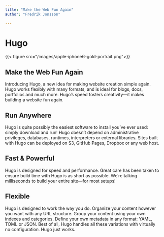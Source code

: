 ```yaml
---
title: "Make the Web Fun Again"
author: "Fredrik Jonsson"

---
```


# Hugo

{{< figure src="/images/apple-iphone6-gold-portrait.png">}}

## Make the Web Fun Again

Introducing Hugo, a new idea for making website creation simple again. Hugo works flexibly with many formats, and is ideal for blogs, docs, portfolios and much more. Hugo’s speed fosters creativity—it makes building a website fun again.

## Run Anywhere

Hugo is quite possibly the easiest software to install you’ve ever used: simply download and run! Hugo doesn’t depend on administrative privileges, databases, runtimes, interpreters or external libraries. Sites built with Hugo can be deployed on S3, GitHub Pages, Dropbox or any web host.

## Fast & Powerful

Hugo is designed for speed and performance. Great care has been taken to ensure build time with Hugo is as short as possible. We’re talking milliseconds to build your entire site—for most setups!

## Flexible

Hugo is designed to work the way you do. Organize your content however you want with any URL structure. Group your content using your own indexes and categories. Define your own metadata in any format: YAML, TOML or JSON. Best of all, Hugo handles all these variations with virtually no configuration. Hugo just works.